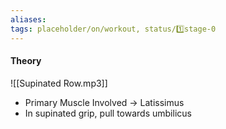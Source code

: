 ```yaml
---
aliases:
tags: placeholder/on/workout, status/1️⃣stage-0  
---
```


#### Theory 
![[Supinated Row.mp3]]
- Primary Muscle Involved → Latissimus 
- In supinated grip, pull towards umbilicus




